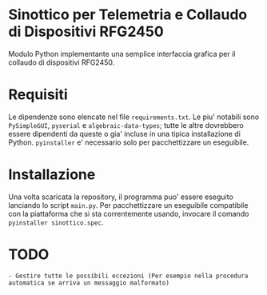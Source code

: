 
# Sinottico per Telemetria e Collaudo di Dispositivi RFG2450

Modulo Python implementante una semplice interfaccia grafica per il collaudo di dispositivi RFG2450.

# Requisiti

Le dipendenze sono elencate nel file `requirements.txt`. Le piu' notabili sono `PySimpleGUI`, `pyserial` e `algebraic-data-types`; tutte le altre dovrebbero essere dipendenti da queste o gia' incluse in una tipica installazione di Python. `pyinstaller` e' necessario solo per pacchettizzare un eseguibile.

# Installazione

Una volta scaricata la repository, il programma puo' essere eseguito lanciando lo script `main.py`. Per pacchettizzare un eseguibile compatibile con la piattaforma che si sta correntemente usando, invocare il comando `pyinstaller sinottico.spec`.

# TODO

    - Gestire tutte le possibili eccezioni (Per esempio nella procedura automatica se arriva un messaggio malformato)
